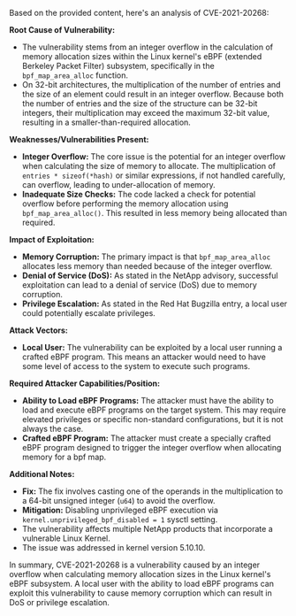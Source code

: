 Based on the provided content, here's an analysis of CVE-2021-20268:

**Root Cause of Vulnerability:**

*   The vulnerability stems from an integer overflow in the calculation of memory allocation sizes within the Linux kernel's eBPF (extended Berkeley Packet Filter) subsystem, specifically in the `bpf_map_area_alloc` function.
*   On 32-bit architectures, the multiplication of the number of entries and the size of an element could result in an integer overflow. Because both the number of entries and the size of the structure can be 32-bit integers, their multiplication may exceed the maximum 32-bit value, resulting in a smaller-than-required allocation.

**Weaknesses/Vulnerabilities Present:**

*   **Integer Overflow:** The core issue is the potential for an integer overflow when calculating the size of memory to allocate. The multiplication of `entries * sizeof(*hash)` or similar expressions, if not handled carefully, can overflow, leading to under-allocation of memory.
*   **Inadequate Size Checks:** The code lacked a check for potential overflow before performing the memory allocation using `bpf_map_area_alloc()`. This resulted in less memory being allocated than required.

**Impact of Exploitation:**

*   **Memory Corruption:** The primary impact is that `bpf_map_area_alloc` allocates less memory than needed because of the integer overflow.
*   **Denial of Service (DoS):** As stated in the NetApp advisory, successful exploitation can lead to a denial of service (DoS) due to memory corruption.
*  **Privilege Escalation:**  As stated in the Red Hat Bugzilla entry, a local user could potentially escalate privileges.

**Attack Vectors:**

*   **Local User:** The vulnerability can be exploited by a local user running a crafted eBPF program. This means an attacker would need to have some level of access to the system to execute such programs.

**Required Attacker Capabilities/Position:**

*   **Ability to Load eBPF Programs:** The attacker must have the ability to load and execute eBPF programs on the target system. This may require elevated privileges or specific non-standard configurations, but it is not always the case.
*   **Crafted eBPF Program:**  The attacker must create a specially crafted eBPF program designed to trigger the integer overflow when allocating memory for a bpf map.

**Additional Notes:**

*   **Fix:** The fix involves casting one of the operands in the multiplication to a 64-bit unsigned integer (`u64`) to avoid the overflow.
*  **Mitigation:** Disabling unprivileged eBPF execution via `kernel.unprivileged_bpf_disabled = 1` sysctl setting.
*  The vulnerability affects multiple NetApp products that incorporate a vulnerable Linux Kernel.
*   The issue was addressed in kernel version 5.10.10.

In summary, CVE-2021-20268 is a vulnerability caused by an integer overflow when calculating memory allocation sizes in the Linux kernel's eBPF subsystem. A local user with the ability to load eBPF programs can exploit this vulnerability to cause memory corruption which can result in DoS or privilege escalation.